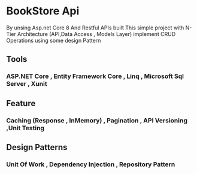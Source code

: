 # BookStore Api
By unsing Asp.net Core 8 And Restful APIs built This simple project with N-Tier Architecture (API,Data Access , Models Layer) implement CRUD Operations using some design Pattern

## Tools
### ASP.NET Core , Entity Framework Core , Linq , Microsoft Sql Server , Xunit

## Feature 
### Caching (Response , InMemory) , Pagination , API Versioning ,Unit Testing 

## Design Patterns 
### Unit Of Work , Dependency Injection , Repository Pattern
